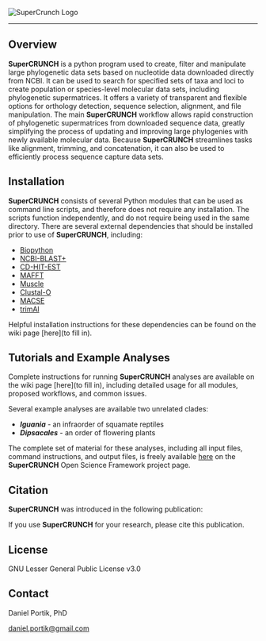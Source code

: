 ![SuperCrunch Logo](https://github.com/dportik/SuperCRUNCH/blob/master/docs/SuperCRUNCH_Logo.png)

---------------

## Overview

**SuperCRUNCH** is a python program used to create, filter and manipulate large phylogenetic data sets based on nucleotide data downloaded directly from NCBI. It can be used to search for specified sets of taxa and loci to create population or species-level molecular data sets, including phylogenetic supermatrices. It offers a variety of transparent and flexible options for orthology detection, sequence selection, alignment, and file manipulation. The main **SuperCRUNCH** workflow allows rapid construction of phylogenetic supermatrices from downloaded sequence data, greatly simplifying the process of updating and improving large phylogenies with newly available molecular data. Because **SuperCRUNCH** streamlines tasks like alignment, trimming, and concatenation, it can also be used to efficiently process sequence capture data sets. 

## Installation

**SuperCRUNCH** consists of several Python modules that can be used as command line scripts, and therefore does not require any installation. The scripts function independently, and do not require being used in the same directory. There are several external dependencies that should be installed prior to use of **SuperCRUNCH**, including:

+ [Biopython](https://biopython.org/)
+ [NCBI-BLAST+](https://blast.ncbi.nlm.nih.gov/Blast.cgi?CMD=Web&PAGE_TYPE=BlastDocs&DOC_TYPE=Download)
+ [CD-HIT-EST](http://weizhongli-lab.org/cd-hit/)
+ [MAFFT](https://mafft.cbrc.jp/alignment/software/)
+ [Muscle](https://www.drive5.com/muscle/)
+ [Clustal-O](http://www.clustal.org/omega/)
+ [MACSE](https://bioweb.supagro.inra.fr/macse/)
+ [trimAl](http://trimal.cgenomics.org/)

Helpful installation instructions for these dependencies can be found on the wiki page [here](to fill in).


## Tutorials and Example Analyses

Complete instructions for running **SuperCRUNCH** analyses are available on the wiki page [here](to fill in), including detailed usage for all modules, proposed workflows, and common issues.

Several example analyses are available two unrelated clades:

+ ***Iguania*** - an infraorder of squamate reptiles
+ ***Dipsacales*** - an order of flowering plants 

The complete set of material for these analyses, including all input files, command instructions, and output files, is freely available [here](https://osf.io/bpt94/) on the **SuperCRUNCH** Open Science Framework project page.

## Citation

**SuperCRUNCH** was introduced in the following publication:


If you use **SuperCRUNCH** for your research, please cite this publication.

## License

GNU Lesser General Public License v3.0

## Contact

Daniel Portik, PhD

daniel.portik@gmail.com
